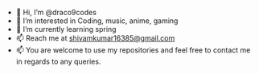 - 👋 Hi, I’m @draco9codes
- 👀 I’m interested in Coding, music, anime, gaming
- 🌱 I’m currently learning spring
- 📫 Reach me at shivamkumar16385@gmail.com
- 📫 You are welcome to use my repositories and feel free to contact me in regards to any queries.

<!---
draco9codes/draco9codes is a ✨ special ✨ repository because its `README.md` (this file) appears on your GitHub profile.
You can click the Preview link to take a look at your changes.
--->
